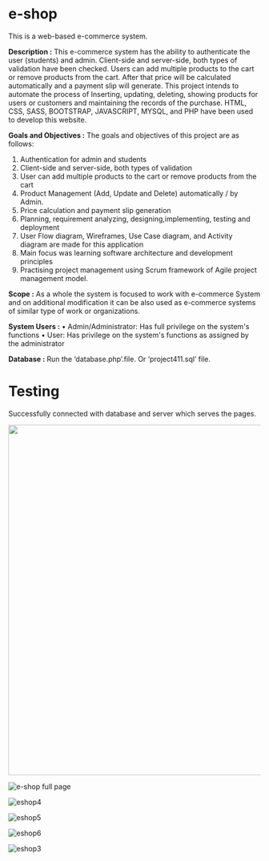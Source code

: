 # e-shop
This is a web-based e-commerce system.

**Description :**
This e-commerce system has the ability to authenticate the user (students) and admin. Client-side and server-side, both types of validation have been checked. Users can add multiple products to the cart or remove products from the cart. After that price will be calculated automatically and a payment slip will generate. This project intends to automate the process of Inserting, updating, deleting, showing products for users or customers and maintaining the records of the purchase. HTML, CSS, SASS, BOOTSTRAP, JAVASCRIPT, MYSQL, and PHP have been used to develop this website.

**Goals and Objectives :**
The goals and objectives of this project are as follows:
1. Authentication for admin and students
2. Client-side and server-side, both types of validation
3. User can add multiple products to the cart or remove products from the cart
4. Product Management (Add, Update and Delete) automatically / by Admin.
5. Price calculation and payment slip generation
6. Planning, requirement analyzing, designing,implementing, testing and deployment
7. User Flow diagram, Wireframes, Use Case diagram, and Activity diagram are made for this application
8. Main focus was learning software architecture and development principles 
9. Practising project management using Scrum framework of Agile project management model.

**Scope :**
As a whole the system is focused to work with e-commerce System and on additional modification it can be also used as e-commerce systems of similar type of work or organizations.

**System Users :**
• Admin/Administrator: Has full privilege on the system's functions
• User: Has privilege on the system's functions as assigned by the administrator

**Database :**
Run the ‘database.php’.file. Or ‘project411.sql’ file.

# Testing
Successfully connected with database and server which serves the pages.

<p align="center">
  <img src=https://user-images.githubusercontent.com/43060004/200105267-2691a0c8-0d49-44ec-bca5-1830b512a07c.png width="600" height="700"/>
</p>

![e-shop full page]()

![eshop4](https://user-images.githubusercontent.com/43060004/200105252-5f50eeb6-ba89-48e1-beee-fae04b2841de.png)

![eshop5](https://user-images.githubusercontent.com/43060004/200105253-1117ecf7-44a1-4362-991f-de261eeb8296.png)

![eshop6](https://user-images.githubusercontent.com/43060004/200105254-80a34410-8c47-4168-9ad7-9ad4b67cf71b.png)

![eshop3](https://user-images.githubusercontent.com/43060004/200105250-d8dd3482-cdc3-42d4-8ad7-59bf05c56e7c.png)

